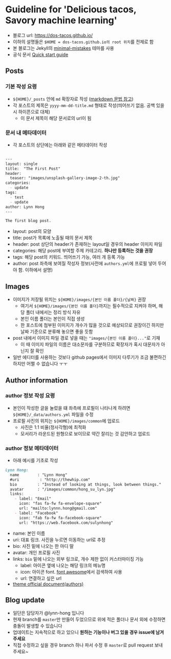 # Guideline for 'Delicious tacos, Savory machine learning'
- 블로그 url: https://dos-tacos.github.io/
- 이하의 설명들은 `$HOME = dos-tacos.github.io의 root 위치`를 전제로 함
- 본 블로그는 Jekyll의 [minimal-mistakes](https://mmistakes.github.io/minimal-mistakes/) 테마를 사용
- 공식 문서 [Quick start guide](https://mmistakes.github.io/minimal-mistakes/docs/quick-start-guide/)


## Posts
### 기본 작성 요령
- `${HOME}/_posts` 안에 `md` 확장자로 작성 ([markdown 문법 참고](https://github.com/adam-p/markdown-here/wiki/Markdown-Cheatsheet))
- 각 포스트의 제목은 `yyyy-mm-dd-title.md` 형태로 작성(띄어쓰기 없음. 공백 있을 시 하이픈으로 대체)
  - 이 문서 제목이 해당 문서로의 url이 됨
  
### 문서 내 메타데이터
- 각 포스트의 상단에는 아래와 같은 메타데이터 작성
```markdown

---
layout: single
title:  "The First Post"
header:
  teaser: "images/unsplash-gallery-image-2-th.jpg"
categories: 
  - update
tags:
  - test
  - update
author: Lynn Hong
---

The first blog post.
```
- layout: post의 모양
- title: post가 목록에 노출될 때의 문서 제목
- header: post 상단의 header가 존재하는 layout일 경우의 header 이미지 파일
- categories: 해당 post에 부여할 주제 카테고리. **하나만 등록하는 것을 권장**
- tags: 해당 post의 키워드. 띄어쓰기 가능, 여러 개 등록 가능
- author: post 좌측에 보여질 작성자 정보(사전에 `authors.yml`에 프로필 넣어 두어야 함. 이하에서 설명)


## Images
- 이미지가 저장될 위치는 `${HOME}/images/{본인 이름 폴더}/{날짜}` 권장
  - 여기서 `${HOME}/images/{본인 이름 폴더}`까지는 필수적으로 지켜야 하며, 해당 폴더 내에서는 정리 방식 자유
  - 본인 이름 폴더는 본인이 직접 생성
  - 한 포스트에 첨부된 이미지가 개수가 많을 것으로 예상되므로 권장이긴 하지만 날짜 기준으로 분류해 놓으면 좋을 듯함
- post 내에서 이미지 파일 경로 넣을 때는 `"images/{본인 이름 폴더}..."`로 기재
  - 이 때 이미지 파일의 이름은 대소문자를 구분하므로 확장자가 혹시 대문자가 아닌지 잘 확인
- 일반 에디터를 사용하는 것보다 github pages에서 이미지 다루기가 조금 불편하긴 하지만 어쩔 수 없습니다 ㅜㅜ
  

## Author information
### author 정보 작성 요령
- 본인이 작성한 글을 눌렀을 떄 좌측에 프로필이 나타나게 하려면 `${HOME}/_data/authors.yml` 파일을 수정
- 프로필 사진의 위치는 `${HOME}/images/common`에 업로드
  - 사진은 1:1 비율(정사각형)에 최적화
  - 모서리가 라운드된 원형으로 보이므로 약간 잘리는 것 감안하고 업로드

### author 정보 메타데이터
- 아래 예시를 기초로 작성
```markdown
Lynn Hong:
  name        : "Lynn Hong"
  #uri         : "http://thewhip.com"
  bio         : "Instead of looking at things, look between things."
  avatar      : "/images/common/hong_su_lyn.jpg"
  links:
    - label: "Email"
      icon: "fas fa-fw fa-envelope-square"
      url: "mailto:lynnn.hong@gmail.com"
    - label: "Facebook"
      icon: "fab fa-fw fa-facebook-square"
      url: "https://web.facebook.com/sulynhong"
```
- name: 본인 이름
- uri: 대표 링크. 사진을 누르면 이동하는 url로 추정
- bio: 사진 밑에 나오는 한 마디 말
- avatar: 개인 프로필 사진
- links: `bio` 밑에 나오는 외부 링크로, 개수 제한 없이 커스터마이징 가능
  - label: 아이콘 옆에 나오는 해당 링크의 메뉴명
  - icon: 아이콘 font. [font awesome](https://fontawesome.com/icons)에서 검색하여 사용
  - url: 연결하고 싶은 url
- [theme official document(authors)](https://mmistakes.github.io/minimal-mistakes/docs/authors/)


## Blog update
- 일단은 담당자가 @lynn-hong 입니다
- 현재 branch를 `master`만 만들어 두었으므로 위에 적은 폴더나 문서 외에 수정하면 충돌이 발생할 수 있습니다
- 업데이트는 지속적으로 하고 있으니 **원하는 기능이나 버그 있을 경우 issue에 남겨주세요**
- 직접 수정하고 싶을 경우 branch 하나 파서 수정 후 `master`로 pull request 보내주세요~

